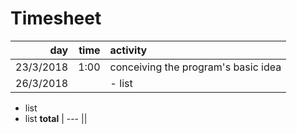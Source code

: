 # Timesheet
day | time | activity
---:|---:|:---
23/3/2018 | 1:00 | conceiving the program's basic idea
26/3/2018 | | - list
- list
- list
**total** | --- ||
